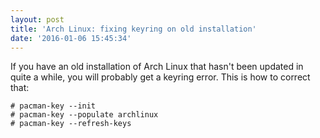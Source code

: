 ```yaml
---
layout: post
title: 'Arch Linux: fixing keyring on old installation'
date: '2016-01-06 15:45:34'
---
```


If you have an old installation of Arch Linux that hasn't been updated in quite a while, you will probably get a keyring error.  This is how to correct that:

```
# pacman-key --init
# pacman-key --populate archlinux
# pacman-key --refresh-keys
```